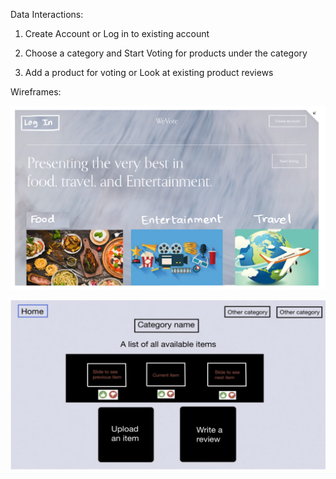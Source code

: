 
Data Interactions:

1. Create Account or Log in to existing account 

2. Choose a category and Start Voting for products under the category

3. Add a product for voting or Look at existing product reviews


Wireframes:

![](homepage.png)


![](page2.png)